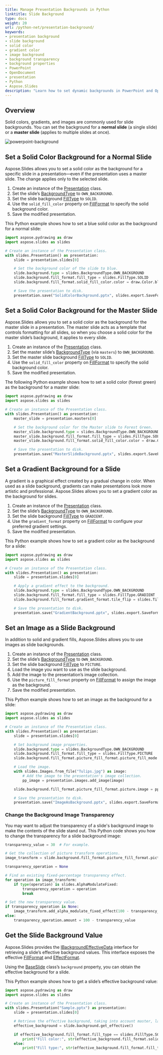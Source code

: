 ```yaml
---
title: Manage Presentation Backgrounds in Python
linktitle: Slide Background
type: docs
weight: 20
url: /python-net/presentation-background/
keywords:
- presentation background
- slide background
- solid color
- gradient color
- image background
- background transparency
- background properties
- PowerPoint
- OpenDocument
- presentation
- Python
- Aspose.Slides
description: "Learn how to set dynamic backgrounds in PowerPoint and OpenDocument files using Aspose.Slides for Python via .NET, with code tips to boost your presentations."
---
```


## **Overview**

Solid colors, gradients, and images are commonly used for slide backgrounds. You can set the background for a **normal slide** (a single slide) or a **master slide** (applies to multiple slides at once).

<img src="powerpoint-background.png" alt="powerpoint-background"  />

## **Set a Solid Color Background for a Normal Slide**

Aspose.Slides allows you to set a solid color as the background for a specific slide in a presentation—even if the presentation uses a master slide. The change applies only to the selected slide.

1. Create an instance of the [Presentation](https://reference.aspose.com/slides/python-net/aspose.slides/presentation/) class.
2. Set the slide’s [BackgroundType](https://reference.aspose.com/slides/python-net/aspose.slides/backgroundtype/) to `OWN_BACKGROUND`.
3. Set the slide background [FillType](https://reference.aspose.com/slides/python-net/aspose.slides/filltype/) to `SOLID`.
4. Use the `solid_fill_color` property on [FillFormat](https://reference.aspose.com/slides/python-net/aspose.slides/fillformat/) to specify the solid background color.
5. Save the modified presentation.

This Python example shows how to set a blue solid color as the background for a normal slide:

```python
import aspose.pydrawing as draw
import aspose.slides as slides

# Create an instance of the Presentation class.
with slides.Presentation() as presentation:
    slide = presentation.slides[0]

    # Set the background color of the slide to blue.
    slide.background.type = slides.BackgroundType.OWN_BACKGROUND
    slide.background.fill_format.fill_type = slides.FillType.SOLID
    slide.background.fill_format.solid_fill_color.color = draw.Color.blue

    # Save the presentation to disk.
    presentation.save("SolidColorBackground.pptx", slides.export.SaveFormat.PPTX)
```

## **Set a Solid Color Background for the Master Slide**

Aspose.Slides allows you to set a solid color as the background for the master slide in a presentation. The master slide acts as a template that controls formatting for all slides, so when you choose a solid color for the master slide’s background, it applies to every slide.

1. Create an instance of the [Presentation](https://reference.aspose.com/slides/python-net/aspose.slides/presentation/) class.
2. Set the master slide’s [BackgroundType](https://reference.aspose.com/slides/python-net/aspose.slides/backgroundtype/) (via `masters`) to `OWN_BACKGROUND`.
3. Set the master slide background [FillType](https://reference.aspose.com/slides/python-net/aspose.slides/filltype/) to `SOLID`.
4. Use the `solid_fill_color` property on [FillFormat](https://reference.aspose.com/slides/python-net/aspose.slides/fillformat/) to specify the solid background color.
5. Save the modified presentation.

The following Python example shows how to set a solid color (forest green) as the background for a master slide:

```python
import aspose.pydrawing as draw
import aspose.slides as slides

# Create an instance of the Presentation class.
with slides.Presentation() as presentation:
    master_slide = presentation.masters[0]

    # Set the background color for the Master slide to Forest Green.
    master_slide.background.type = slides.BackgroundType.OWN_BACKGROUND
    master_slide.background.fill_format.fill_type = slides.FillType.SOLID
    master_slide.background.fill_format.solid_fill_color.color = draw.Color.forest_green

    # Save the presentation to disk.
    presentation.save("MasterSlideBackground.pptx", slides.export.SaveFormat.PPTX)
```

## **Set a Gradient Background for a Slide**

A gradient is a graphical effect created by a gradual change in color. When used as a slide background, gradients can make presentations look more artistic and professional. Aspose.Slides allows you to set a gradient color as the background for slides.

1. Create an instance of the [Presentation](https://reference.aspose.com/slides/python-net/aspose.slides/presentation/) class.
2. Set the slide’s [BackgroundType](https://reference.aspose.com/slides/python-net/aspose.slides/backgroundtype/) to `OWN_BACKGROUND`.
3. Set the slide background [FillType](https://reference.aspose.com/slides/python-net/aspose.slides/filltype/) to `GRADIENT`.
4. Use the `gradient_format` property on [FillFormat](https://reference.aspose.com/slides/python-net/aspose.slides/fillformat/) to configure your preferred gradient settings.
5. Save the modified presentation.

This Python example shows how to set a gradient color as the background for a slide:

```python
import aspose.pydrawing as draw
import aspose.slides as slides

# Create an instance of the Presentation class.
with slides.Presentation() as presentation:
    slide = presentation.slides[0]

    # Apply a gradient effect to the background.
    slide.background.type = slides.BackgroundType.OWN_BACKGROUND
    slide.background.fill_format.fill_type = slides.FillType.GRADIENT
    slide.background.fill_format.gradient_format.tile_flip = slides.TileFlip.FLIP_BOTH

    # Save the presentation to disk.
    presentation.save("GradientBackground.pptx", slides.export.SaveFormat.PPTX)
```

## **Set an Image as a Slide Background**

In addition to solid and gradient fills, Aspose.Slides allows you to use images as slide backgrounds.

1. Create an instance of the [Presentation](https://reference.aspose.com/slides/python-net/aspose.slides/presentation/) class.
2. Set the slide’s [BackgroundType](https://reference.aspose.com/slides/python-net/aspose.slides/backgroundtype/) to `OWN_BACKGROUND`.
3. Set the slide background [FillType](https://reference.aspose.com/slides/python-net/aspose.slides/filltype/) to `PICTURE`.
4. Load the image you want to use as the slide background.
5. Add the image to the presentation’s image collection.
6. Use the `picture_fill_format` property on [FillFormat](https://reference.aspose.com/slides/python-net/aspose.slides/fillformat/) to assign the image as the background.
7. Save the modified presentation.

This Python example shows how to set an image as the background for a slide:

```python
import aspose.pydrawing as draw
import aspose.slides as slides

# Create an instance of the Presentation class.
with slides.Presentation() as presentation:
    slide = presentation.slides[0]

    # Set background image properties.
    slide.background.type = slides.BackgroundType.OWN_BACKGROUND
    slide.background.fill_format.fill_type = slides.FillType.PICTURE
    slide.background.fill_format.picture_fill_format.picture_fill_mode = slides.PictureFillMode.STRETCH

    # Load the image.
    with slides.Images.from_file("Tulips.jpg") as image:
        # Add the image to the presentation's image collection.
        pp_image = presentation.images.add_image(image)

    slide.background.fill_format.picture_fill_format.picture.image = pp_image

    # Save the presentation to disk.
    presentation.save("ImageAsBackground.pptx", slides.export.SaveFormat.PPTX)
```

### **Change the Background Image Transparency**

You may want to adjust the transparency of a slide's background image to make the contents of the slide stand out. This Python code shows you how to change the transparency for a slide background image:

```python
transparency_value = 30  # For example.

# Get the collection of picture transform operations.
image_transform = slide.background.fill_format.picture_fill_format.picture.image_transform

transparency_operation = None

# Find an existing fixed-percentage transparency effect.
for operation in image_transform:
    if type(operation) is slides.AlphaModulateFixed:
        transparency_operation = operation
        break

# Set the new transparency value.
if transparency_operation is None:
    image_transform.add_alpha_modulate_fixed_effect(100 - transparency_value)
else:
    transparency_operation.amount = 100 - transparency_value
```

## **Get the Slide Background Value**

Aspose.Slides provides the [IBackgroundEffectiveData](https://reference.aspose.com/slides/python-net/aspose.slides/ibackgroundeffectivedata/) interface for retrieving a slide’s effective background values. This interface exposes the effective [FillFormat](https://reference.aspose.com/slides/python-net/aspose.slides/fillformat/) and [EffectFormat](https://reference.aspose.com/slides/python-net/aspose.slides/effectformat/).

Using the [BaseSlide](https://reference.aspose.com/slides/python-net/aspose.slides/baseslide/) class’s `background` property, you can obtain the effective background for a slide.

This Python example shows how to get a slide’s effective background value:

```python
import aspose.pydrawing as draw
import aspose.slides as slides

# Create an instance of the Presentation class.
with slides.Presentation("Sample.pptx") as presentation:
    slide = presentation.slides[0]

    # Retrieve the effective background, taking into account master, layout, and theme.
    effective_background = slide.background.get_effective()

    if effective_background.fill_format.fill_type == slides.FillType.SOLID:
        print("Fill color:", str(effective_background.fill_format.solid_fill_color))
    else:
        print("Fill type:", str(effective_background.fill_format.fill_type))
```
